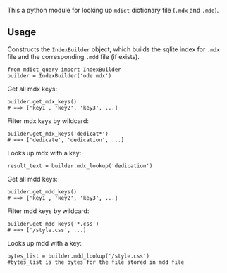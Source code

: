 This a python module for looking up `mdict` dictionary file (`.mdx` and `.mdd`). 

## Usage

Constructs the `IndexBuilder` object, which builds the sqlite index for `.mdx` file and the corresponding `.mdd` file (if exists).

    from mdict_query import IndexBuilder
    builder = IndexBuilder('ode.mdx')

Get all mdx keys:

    builder.get_mdx_keys()
    # ==> ['key1', 'key2', 'key3', ...]

Filter mdx keys by wildcard:

    builder.get_mdx_keys('dedicat*')
    # ==> ['dedicate', 'dedication', ...]

Looks up mdx with a key:

    result_text = builder.mdx_lookup('dedication')
    
Get all mdd keys:

    builder.get_mdd_keys()
    # ==> ['key1', 'key2', 'key3', ...]

Filter mdd keys by wildcard:

    builder.get_mdd_keys('*.css')
    # ==> ['/style.css', ...]
    
Looks up mdd with a key:

    bytes_list = builder.mdd_lookup('/style.css')
    #bytes_list is the bytes for the file stored in mdd file

